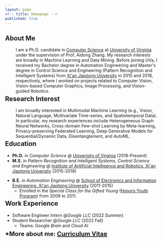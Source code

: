 ```yaml
---
layout: page
<!-- title: Homepage -->
published: true
---
```


 
## **About Me**
<p style="padding-left: 35px;"> I am a Ph.D. candidate in <a href="https://engineering.virginia.edu/departments/computer-science">Computer Science</a> at <a href="https://www.virginia.edu/">University of Virginia</a> under the supervision of Prof. Aidong Zhang. My research interests are broadly in Machine Learning and Data Mining.  <!-- differencial privacy, and reinforcement learning --> Before joining UVa, I received my Bachelor degree in Automation Engineering and Master's degree in Control Science and Engineering (Pattern Recognition and Intelligent Systems) from <a href="http://en.hit.edu.cn/">Xi'an Jiaotong University</a> in 2015 and 2018, respectively, where I worked on projects related to Computer Vision, Vision-based Computer Graphics, Image Processing, and Vision-guided Robotics. <!-- I am passionate about exploring AL/ML/CV/NLP potentials in daily lives! --></p>



<div class="masthead" style="margin-top: -25px;margin-bottom: -15;"> </div>

## **Research Interest**

<p style="padding-left: 35px;">I am broadly interested in Multimodal Machine Learning (e.g., Vision, Natural Language, Multivariate Time-series, and Spatiotemporal Data). In particular, my research experiences include Heterogeneous Graph Neural Networks, Cross-domain Few-shot Learning by Meta-learning, Privacy-preserving Federated Learning, Deep Generative Models for Sequential/Dynamic Data, Disentanglement, and AutoML. </p>

<div class="masthead" style="margin-top: -25px;margin-bottom: -15;"> </div>


## **Education**
- **Ph.D.** in *Computer Science* @ [Univerisity of Virginia](https://engineering.virginia.edu/departments/computer-science) (2018-Present) 
  <!-- - Advisor: [Aidong Zhang](https://scholar.google.com/citations?hl=en&user=O8XxkE4AAAAJ) -->
- **M.S.** in *Pattern Recognition and Intelligent Systems, Control Science and Engineering* @ [Institute of Aritificial Intelligence and Robotics, Xi'an Jiaotong University](http://www.aiar.xjtu.edu.cn/) (2015-2018)
<!-- Control Science and Engineering:  -->
  <!-- - Research field: Computer Vision, Vision-based Computer Graphics, Image Processing.  -->
  <!-- - Thesis: Illumination-guided and Semantic-reasonable Neural Style Transfer and 3D Non-photorealistic Rendering (Advisor: [Xuguang Lan](https://dblp.org/pid/86/6892.html) and [Nanning Zheng](https://scholar.google.com/citations?user=iqMe3p8AAAAJ&hl=de)) -->
- **B.E.** in *Automation Engineering* @ [School of Electronics and Information Engineering, Xi'an Jiaotong University](http://eie.xjtu.edu.cn/en/info/1002/1004.htm) (2011-2015)
  <!-- - Skipped the 2011 National College Entrance Examination. -->
  - Enrolled in the *Special Class for the Gifted Young* ([Honors Youth Program](https://jia-yi-chen.github.io/images/HYP.pdf)) from 2009 to 2011.


<div class="masthead" style="margin-top: -25px;margin-bottom: -15;"> </div>


## **Work Experience**
- Software Engineer Intern @*Google LLC* (2022 Summer) 
- Student Researcher @*Google LLC* (2022 Fall) 
  - Teams: Google *Brain* and *Cloud AI*
  <!-- - Project -->

<div class="masthead" style="margin-top: -25px;margin-bottom: -15;"> </div>


<!-- <a name="project"></a> -->
<!-- ## **Skills** -->

<!-- - **Programming Languages**: Python, C++, Matlab, SQL, HTML, Java
- **Tools & Platforms**: Linux,  PyTorch, Tensorflow, OpenCV, ffmpeg,  nltk, scikit-learn, OpenAI Gym, Robotic Operating System (ROS), IDEs (PyCharm, Xcode, Visual Studio, Eclipse)
- **Deep Learning Models**: CNN, RNN, LSTM, Transformer, Graph Neural Networks (GNN), Autoencoder, Variational Autoencoder (VAE), Generative Adversarial Networks (GAN), Conditional GAN, SeqGAN, etc.
- **Multi-media Skills**:   Adobe Photoshop/Indesign/Illustrator, CorelPainter (**2D**); Autodesk Maya, Unity (**3D**) -->


<!-- <div class="masthead" style="margin-top: -25px;margin-bottom: -15;"> </div> -->




<!-- <div class="masthead" style="margin-top: -25px;margin-bottom: -15;"> </div> -->


<!-- ## **News**
- 04/14/2021: One full research paper accepted by SIGIR 2021!
- 01/22/2021: One paper accepted by AISTATS 2021! -->


  <!-- - Tools: Linux, Matlab, C++, OpenCV, ffmpeg -->

<!-- [[Project details can be found here]](/about) -->
<!-- \**Project details can be found [here](/about)*. -->
<!-- <p style="padding-top: 35px;"> *Project details can be found <a href="{{ site.baseurl }}/about/#proj">here</a>.</p> -->


 <!-- <div class="masthead" style="margin-top: -25px;margin-bottom: -15;"> </div> -->

<!-- ## More -->
<div style="margin-top: 32px;margin-bottom: 12px;"> </div>
<p style="font-size: 20px;font-weight: bold;"> *More about me: <a href="{{ site.baseurl }}/CV"> Curriculum Vitae</a></p>

